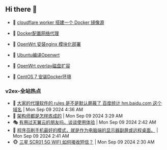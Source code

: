 ## Hi there 👋

<!--
**dkyg666/dkyg666** is a ✨ _special_ ✨ repository because its `README.md` (this file) appears on your GitHub profile.

Here are some ideas to get you started:

- 🔭 I’m currently working on ...
- 🌱 I’m currently learning ...
- 👯 I’m looking to collaborate on ...
- 🤔 I’m looking for help with ...
- 💬 Ask me about ...
- 📫 How to reach me: ...
- 😄 Pronouns: ...
- ⚡ Fun fact: ...
-->
<!-- BLOG-POST-LIST:START -->
- 🦩 [cloudflare worker 搭建一个 Docker 镜像源](http://blog.1996099.xyz/archives/cloudflare-worker-da-jian-yi-ge-docker-jing-xiang-zhan) 

- 🚦 [Docker配置网络代理](http://blog.1996099.xyz/archives/dockerpei-zhi-wang-luo-dai-li) 

- 🫶 [OpenWrt 安装nginx 模块化部署](http://blog.1996099.xyz/archives/openwrt-an-zhuang-nginx-mo-kuai-hua-bu-shu) 

- 🦄 [Ubuntu编译Openwrt](http://blog.1996099.xyz/archives/ubuntuzi-bian-yi-openwrt) 

- 🐻 [OpenWrt overlay磁盘扩容](http://blog.1996099.xyz/archives/openwrt-overlay) 

- 🤖 [CentOS 7 安装Docker环境](http://blog.1996099.xyz/archives/centos-docker) 
<!-- BLOG-POST-LIST:END -->
### v2ex-全站热点
<!-- v2ex:START -->
- 🥸 [大家的代理软件的 rules 是不是默认屏蔽了 百度统计 hm.baidu.com 这个域名](https://www.v2ex.com/t/1071281#reply6) | Mon Sep 09 2024 4:36 AM
- 🤗 [架构师都是怎样炼成的](https://www.v2ex.com/t/1071252#reply12) | Mon Sep 09 2024 3:29 AM
- 🎭 [有用过天翼云的朋友吗，谈谈使用体验](https://www.v2ex.com/t/1071225#reply12) | Mon Sep 09 2024 2:42 AM
- 🥷 [程序员刷手机最好的模式，就是作为电脑端的显示器副屏或远程桌面。](https://www.v2ex.com/t/1071224#reply12) | Mon Sep 09 2024 2:41 AM
- 🐵 [三星 SCR01 5G WIFI 如何接收短信？](https://www.v2ex.com/t/1071217#reply4) | Mon Sep 09 2024 2:30 AM<!-- v2ex:END -->
